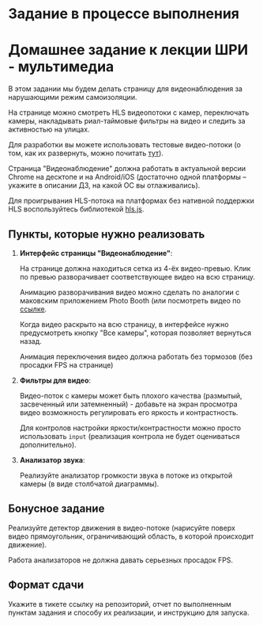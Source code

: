# Задание в процессе выполнения

# Домашнее задание к лекции ШРИ - мультимедиа

В этом задании мы будем делать страницу для видеонаблюдения за нарушающими режим самоизоляции.

На странице можно смотреть HLS видеопотоки с камер, переключать камеры,
накладывать риал-таймовые фильтры на видео и следить за активностью на улицах.

Для разработки вы можете использовать тестовые видео-потоки
(о том, как их развернуть, можно почитать [тут](streams/README.md)).

Страница "Видеонаблюдение" должна работать в актуальной версии Chrome на десктопе и
на Android/iOS (достаточно одной платформы – укажите в описании ДЗ, на какой ОС вы отлаживались).

Для проигрывания HLS-потока на платформах без нативной поддержки HLS воспользуйтесь библиотекой [hls.js](https://github.com/video-dev/hls.js/).

## Пункты, которые нужно реализовать

1. **Интерфейс страницы "Видеонаблюдение"**:

   На странице должна находиться сетка из 4-ёх видео-превью.
   Клик по превью разворачивает соответствующее видео на всю страницу.

   Анимацию разворачивания видео можно сделать по аналогии с маковским приложением
   Photo Booth (или посмотреть видео по [ссылке](https://yadi.sk/i/shdHcVlkd_BO1w]).

   Когда видео раскрыто на всю страницу, в интерфейсе нужно предусмотреть кнопку
   "Все камеры", которая позволяет вернуться назад.

   Анимация переключения видео должна работать без тормозов (без просадки FPS на странице)

2. **Фильтры для видео**:

   Видео-поток с камеры может быть плохого качества (размытый, засвеченный или затемненный) - добавьте на экран просмотра видео
   возможность регулировать его яркость и контрастность.

   Для контролов настройки яркости/контрастности можно просто использовать `input` (реализация контрола не будет оцениваться дополнительно).

3. **Анализатор звука**:

   Реализуйте анализатор громкости звука в потоке из открытой камеры (в виде столбчатой диаграммы).

## Бонусное задание

Реализуйте детектор движения в видео-потоке (нарисуйте поверх видео прямоугольник, ограничивающий область, в которой происходит движение).

Работа анализаторов не должна давать серьезных просадок FPS.

## Формат сдачи

Укажите в тикете ссылку на репозиторий, отчет по выполненным пунктам задания и способу их реализации, и инструкцию для запуска.
